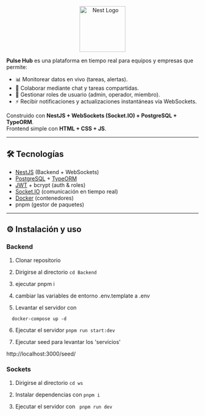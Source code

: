 <p align="center">
  <a href="http://nestjs.com/" target="blank"><img src="https://nestjs.com/img/logo-small.svg" width="120" alt="Nest Logo" /></a>
</p>


**Pulse Hub** es una plataforma en tiempo real para equipos y empresas que permite:  
- 📊 Monitorear datos en vivo (tareas, alertas).  
- 💬 Colaborar mediante chat y tareas compartidas.  
- 🔐 Gestionar roles de usuario (admin, operador, miembro).  
- ⚡ Recibir notificaciones y actualizaciones instantáneas vía WebSockets.  

Construido con **NestJS + WebSockets (Socket.IO) + PostgreSQL + TypeORM**.  
Frontend simple con **HTML + CSS + JS**.

---

## 🛠️ Tecnologías

- [NestJS](https://nestjs.com/) (Backend + WebSockets)
- [PostgreSQL](https://www.postgresql.org/) + [TypeORM](https://typeorm.io/)
- [JWT](https://jwt.io/) + bcrypt (auth & roles)
- [Socket.IO](https://socket.io/) (comunicación en tiempo real)
- [Docker](https://www.docker.com/) (contenedores)
- pnpm (gestor de paquetes)

---

## ⚙️ Instalación y uso

### Backend
 
1. Clonar repositorio 

2. Dirigirse al directorio ```cd Backend ```

3. ejecutar pnpm i 

4. cambiar las variables de entorno .env.template a .env

5. Levantar el servidor con 

```
  docker-compose up -d
```

6. Ejecutar el servidor ```pnpm run start:dev ```

7. Ejecutar seed para levantar los 'servicios'

http://localhost:3000/seed/


### Sockets

1.  Dirigirse al directorio ```cd ws ```

1. Instalar dependencias con ```pnpm i ```

2. Ejecutar el servidor con ``` pnpm run dev```


